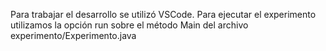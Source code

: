 Para trabajar el desarrollo se utilizó VSCode. Para ejecutar el experimento utilizamos la opción run sobre el método Main del archivo experimento/Experimento.java
